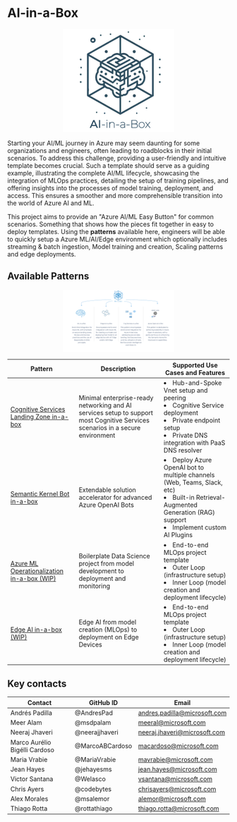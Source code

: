 # AI-in-a-Box

<p align="center">
  <img src="Assets/images/logo.png" alt="FTA AI-in-a-Box: Deployment Accelerator" style="width: 50%" />
</p>


Starting your AI/ML journey in Azure may seem daunting for some organizations and engineers, often leading to roadblocks in their initial scenarios. To address this challenge, providing a user-friendly and intuitive template becomes crucial. Such a template should serve as a guiding example, illustrating the complete AI/ML lifecycle, showcasing the integration of MLOps practices, detailing the setup of training pipelines, and offering insights into the processes of model training, deployment, and access. This ensures a smoother and more comprehensible transition into the world of Azure AI and ML.

This project aims to provide an "Azure AI/ML Easy Button" for common scenarios. Something that shows how the pieces fit together in easy to deploy templates. Using the **patterns** available here, engineers will be able to quickly setup a Azure ML/AI/Edge environment which optionally includes streaming & batch ingestion, Model training and creation, Scaling patterns and edge deployments.

## Available Patterns

<p align="center">
  <img src="Assets/images/AI-in-a-Box-Patterns.png" alt="FTA AI-in-a-Box: Deployment Accelerator" style="width: 50%" />
</p>


|Pattern|Description|Supported Use Cases and Features|
|---|---|---|
|[Cognitive Services Landing Zone in-a-box](https://github.com/Azure/cognitive-services-landing-zone-in-a-box)|Minimal enterprise-ready networking and AI services setup to support most Cognitive Services scenarios in a secure environment|<li>Hub-and-Spoke Vnet setup and peering <br> <li>Cognitive Service deployment <br> <li>Private endpoint setup <br> <li>Private DNS integration with PaaS DNS resolver|
|[Semantic Kernel Bot in-a-box](https://github.com/Azure/semantic-kernel-bot-in-a-box)|Extendable solution accelerator for advanced Azure OpenAI Bots|<li>Deploy Azure OpenAI bot to multiple channels (Web, Teams, Slack, etc) <br> <li>Built-in Retrieval-Augmented Generation (RAG) support <br> <li>Implement custom AI Plugins|
|[Azure ML Operationalization in-a-box (WIP)](./1-ml-in-a-box)|Boilerplate Data Science project from model development to deployment and monitoring|<li>End-to-end MLOps project template <li>Outer Loop (infrastructure setup) <br> <li>Inner Loop (model creation and deployment lifecycle)|
|[Edge AI in-a-box (WIP)](./2-edge-ai-in-a-box)|Edge AI from model creation (MLOps) to deployment on Edge Devices|<li>End-to-end MLOps project template <li>Outer Loop (infrastructure setup) <br> <li>Inner Loop (model creation and deployment lifecycle)|


## Key contacts

| Contact | GitHub ID | Email |
|--------------|------|-----------|
| Andrés Padilla | @AndresPad | andres.padilla@microsoft.com | 
| Meer Alam | @msdpalam | meeral@microsoft.com | 
| Neeraj Jhaveri | @neerajjhaveri | neeraj.jhaveri@microsoft.com |
| Marco Aurélio Bigélli Cardoso  | @MarcoABCardoso | macardoso@microsoft.com | 
| Maria Vrabie  | @MariaVrabie | mavrabie@microsoft.com | 
| Jean Hayes | @jehayesms | jean.hayes@microsoft.com |
| Victor Santana | @Welasco | vsantana@microsoft.com |
| Chris Ayers | @codebytes | chrisayers@microsoft.com |
| Alex Morales | @msalemor | alemor@microsoft.com |
| Thiago Rotta | @rottathiago | thiago.rotta@microsoft.com |

